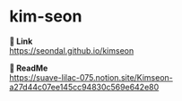# kim-seon

**🔽 Link**   
https://seondal.github.io/kimseon

**🔽 ReadMe**   
https://suave-lilac-075.notion.site/Kimseon-a27d44c07ee145cc94830c569e642e80
